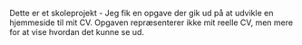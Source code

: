 Dette er et skoleprojekt - Jeg fik en opgave der gik ud på at udvikle en hjemmeside til mit CV.
Opgaven repræsenterer ikke mit reelle CV, men mere for at vise hvordan det kunne se ud.
